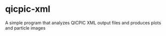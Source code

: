 # qicpic-xml
A simple program that analyzes QICPIC XML output files and produces plots and particle images
